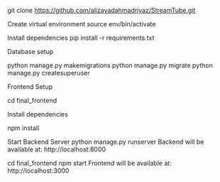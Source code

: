 git clone https://github.com/alizayadahmadriyaz/StreamTube.git

Create virtual environment
source env/bin/activate 

Install dependencies
pip install -r requirements.txt

Database setup

python manage.py makemigrations
python manage.py migrate
python manage.py createsuperuser

Frontend Setup

cd final_frontend

Install dependencies

npm install


Start Backend Server
python manage.py runserver
Backend will be available at: http://localhost:8000

cd final_frontend
npm start
Frontend will be available at: http://localhost:3000


